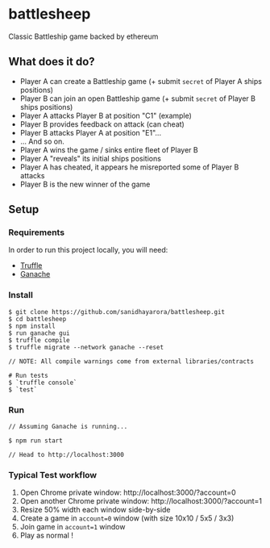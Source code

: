 # battlesheep

Classic Battleship game backed by ethereum

## What does it do?

- Player A can create a Battleship game (+ submit `secret` of Player A ships positions)
- Player B can join an open Battleship game (+ submit `secret` of Player B ships positions)
- Player A attacks Player B at position "C1" (example)
- Player B provides feedback on attack (can cheat)
- Player B attacks Player A at position "E1"...
- ... And so on.
- Player A wins the game / sinks entire fleet of Player B
- Player A "reveals" its initial ships positions
- Player A has cheated, it appears he misreported some of Player B attacks
- Player B is the new winner of the game


## Setup

### Requirements

In order to run this project locally, you will need:

- [Truffle](https://truffleframework.com/truffle)
- [Ganache](https://truffleframework.com/ganache)

### Install

```
$ git clone https://github.com/sanidhayarora/battlesheep.git
$ cd battlesheep
$ npm install
$ run ganache gui
$ truffle compile
$ truffle migrate --network ganache --reset

// NOTE: All compile warnings come from external libraries/contracts

# Run tests
$ `truffle console`
$ `test`
```

### Run

```
// Assuming Ganache is running...

$ npm run start

// Head to http://localhost:3000
```

### Typical Test workflow

1. Open Chrome private window: http://localhost:3000/?account=0
1. Open another Chrome private window: http://localhost:3000/?account=1
1. Resize 50% width each window side-by-side
1. Create a game in `account=0` window (with size 10x10 / 5x5 / 3x3)
1. Join game in `account=1` window
1. Play as normal !

